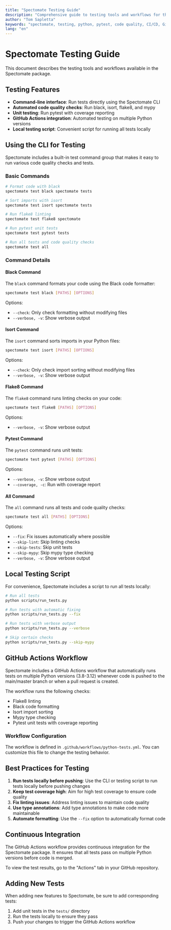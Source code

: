 ```yaml
---
title: "Spectomate Testing Guide"
description: "Comprehensive guide to testing tools and workflows for the Spectomate package"
author: "Tom Sapletta"
keywords: "spectomate, testing, python, pytest, code quality, CI/CD, GitHub Actions, unit testing"
lang: "en"
---
```


# Spectomate Testing Guide

This document describes the testing tools and workflows available in the Spectomate package.

## Testing Features

- **Command-line interface**: Run tests directly using the Spectomate CLI
- **Automated code quality checks**: Run black, isort, flake8, and mypy
- **Unit testing**: Run pytest with coverage reporting
- **GitHub Actions integration**: Automated testing on multiple Python versions
- **Local testing script**: Convenient script for running all tests locally

## Using the CLI for Testing

Spectomate includes a built-in test command group that makes it easy to run various code quality checks and tests.

### Basic Commands

```bash
# Format code with black
spectomate test black spectomate tests

# Sort imports with isort
spectomate test isort spectomate tests

# Run flake8 linting
spectomate test flake8 spectomate

# Run pytest unit tests
spectomate test pytest tests

# Run all tests and code quality checks
spectomate test all
```

### Command Details

#### Black Command

The `black` command formats your code using the Black code formatter:

```bash
spectomate test black [PATHS] [OPTIONS]
```

Options:
- `--check`: Only check formatting without modifying files
- `--verbose, -v`: Show verbose output

#### Isort Command

The `isort` command sorts imports in your Python files:

```bash
spectomate test isort [PATHS] [OPTIONS]
```

Options:
- `--check`: Only check import sorting without modifying files
- `--verbose, -v`: Show verbose output

#### Flake8 Command

The `flake8` command runs linting checks on your code:

```bash
spectomate test flake8 [PATHS] [OPTIONS]
```

Options:
- `--verbose, -v`: Show verbose output

#### Pytest Command

The `pytest` command runs unit tests:

```bash
spectomate test pytest [PATHS] [OPTIONS]
```

Options:
- `--verbose, -v`: Show verbose output
- `--coverage, -c`: Run with coverage report

#### All Command

The `all` command runs all tests and code quality checks:

```bash
spectomate test all [PATHS] [OPTIONS]
```

Options:
- `--fix`: Fix issues automatically where possible
- `--skip-lint`: Skip linting checks
- `--skip-tests`: Skip unit tests
- `--skip-mypy`: Skip mypy type checking
- `--verbose, -v`: Show verbose output

## Local Testing Script

For convenience, Spectomate includes a script to run all tests locally:

```bash
# Run all tests
python scripts/run_tests.py

# Run tests with automatic fixing
python scripts/run_tests.py --fix

# Run tests with verbose output
python scripts/run_tests.py --verbose

# Skip certain checks
python scripts/run_tests.py --skip-mypy
```

## GitHub Actions Workflow

Spectomate includes a GitHub Actions workflow that automatically runs tests on multiple Python versions (3.8-3.12) whenever code is pushed to the main/master branch or when a pull request is created.

The workflow runs the following checks:
- Flake8 linting
- Black code formatting
- Isort import sorting
- Mypy type checking
- Pytest unit tests with coverage reporting

### Workflow Configuration

The workflow is defined in `.github/workflows/python-tests.yml`. You can customize this file to change the testing behavior.

## Best Practices for Testing

1. **Run tests locally before pushing**: Use the CLI or testing script to run tests locally before pushing changes
2. **Keep test coverage high**: Aim for high test coverage to ensure code quality
3. **Fix linting issues**: Address linting issues to maintain code quality
4. **Use type annotations**: Add type annotations to make code more maintainable
5. **Automate formatting**: Use the `--fix` option to automatically format code

## Continuous Integration

The GitHub Actions workflow provides continuous integration for the Spectomate package. It ensures that all tests pass on multiple Python versions before code is merged.

To view the test results, go to the "Actions" tab in your GitHub repository.

## Adding New Tests

When adding new features to Spectomate, be sure to add corresponding tests:

1. Add unit tests in the `tests/` directory
2. Run the tests locally to ensure they pass
3. Push your changes to trigger the GitHub Actions workflow
